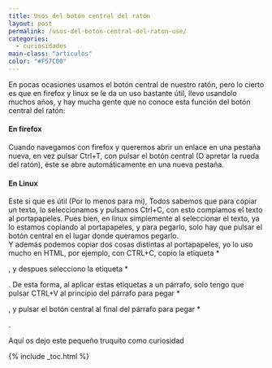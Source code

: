 ```yaml
---
title: Usos del botón central del ratón
layout: post
permalink: /usos-del-boton-central-del-raton-use/
categories:
  - curiosidades
main-class: "articulos"
color: "#F57C00"
---
```

En pocas ocasiones usamos el botón central de nuestro ratón, pero lo cierto es que en firefox y linux se le da un uso bastante útil, llevo usandolo muchos años, y hay mucha gente que no conoce esta función del botón central del ratón:

#### En firefox

Cuando navegamos con firefox y queremos abrir un enlace en una pestaña nueva, en vez pulsar Ctrl+T, con pulsar el botón central (O apretar la rueda del ratón), éste se abre automáticamente en una nueva pestaña.

#### En Linux

Este si que es útil (Por lo menos para mi), Todos sabemos que para copiar un texto, lo seleccionamos y pulsamos Ctrl+C, con esto compiamos el texto al portapapeles. Pues bien, en linux simplemente al seleccionar el texto, ya lo estamos copiando al portapapeles, y para pegarlo, solo hay que pulsar el botón central en el lugar donde queramos pegarlo.  
Y además podemos copiar dos cosas distintas al portapapeles, yo lo uso mucho en HTML, por ejemplo, con CTRL+C, copio la etiqueta *

</em>, y despues selecciono la etiqueta *</p>

</em>. De esta forma, al aplicar estas etiquetas a un párrafo, solo tengo que pulsar CTRL+V al principio del párrafo para pegar *

</em>, y pulsar el botón central al final del párrafo para pegar *</p>

</em>.

Aquí os dejo este pequeño truquito como curiosidad



{% include _toc.html %}
